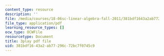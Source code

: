 ```yaml
---
content_type: resource
description: ''
file: /media/courses/18-06sc-linear-algebra-fall-2011/381bdf1643a2ab77296c72bc7f0745c9_QuZL5IKpO_U.pdf
file_type: application/pdf
learning_resource_types: []
ocw_type: OCWFile
resourcetype: Document
title: 3play pdf file
uid: 381bdf16-43a2-ab77-296c-72bc7f0745c9
---
```

